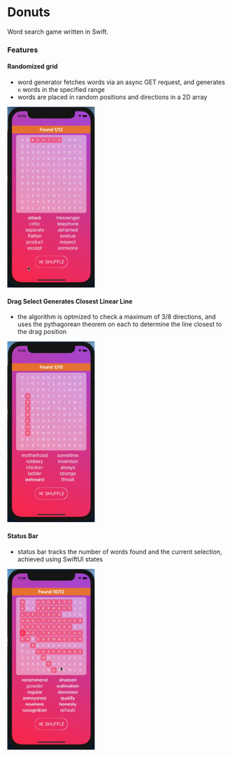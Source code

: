 # Donuts

Word search game written in Swift.

### Features
#### Randomized grid
- word generator fetches words via an async GET request, and generates `n` words in the specified range
- words are placed in random positions and directions in a 2D array
<img src="https://github.com/rozzasun/donuts/blob/master/img/randomGrid.gif" width="200" />

#### Drag Select Generates Closest Linear Line
- the algorithm is optmized to check a maximum of 3/8 directions, and uses the pythagorean theorem on each to determine the line closest to the drag position
<img src="https://github.com/rozzasun/donuts/blob/master/img/select.gif" width="200" />

#### Status Bar
- status bar tracks the number of words found and the current selection, achieved using SwiftUI states
<img src="https://github.com/rozzasun/donuts/blob/master/img/win.gif" width="200" />
